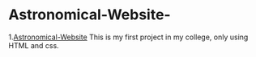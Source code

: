 # Astronomical-Website-
1.[Astronomical-Website](https://23Bhupesh.github.io/Astronomical-Website/)
This is my first project in my college, only using HTML and css.
